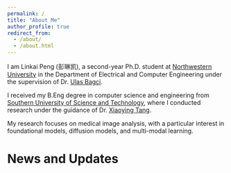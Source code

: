 ```yaml
---
permalink: /
title: "About Me"
author_profile: true
redirect_from: 
  - /about/
  - /about.html
---
```


I am Linkai Peng (彭琳凯), a second-year Ph.D. student at [Northwestern University](https://www.northwestern.edu/) in the Department of Electrical and Computer Engineering under the supervision of Dr. [Ulas Bagci](https://scholar.google.com/citations?user=9LUdPM4AAAAJ).

I received my B.Eng degree in computer science and engineering from [Southern University of Science and Technology](https://www.sustech.edu.cn/en/), where I conducted research under the guidance of Dr. [Xiaoying Tang](https://scholar.google.com/citations?user=tQBqcr0AAAAJ).

My research focuses on medical image analysis, with a particular interest in foundational models, diffusion models, and multi-modal learning.

News and Updates
======
